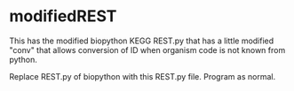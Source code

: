 # modifiedREST
This has the modified biopython KEGG REST.py that has a little modified "conv" that allows conversion of ID when organism code is not known from python. 

Replace REST.py of biopython with this REST.py file. Program as normal.
